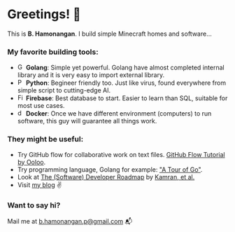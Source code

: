 # Greetings! 👋

This is **B. Hamonangan**. I build simple Minecraft homes and software...

### My favorite building tools:

- <a href="https://www.go.dev/" title="Golang"><img src="https://github.com/get-icon/geticon/raw/master/icons/go.svg" alt="Golang" width="15px" height="15px"></a> __Golang__: Simple yet powerful. Golang have almost completed internal library and it is very easy to import external library.
- <a href="https://www.python.org/" title="Python"><img src="https://github.com/get-icon/geticon/raw/master/icons/python.svg" alt="Python" width="15px" height="15px"></a> __Python__: Begineer friendly too. Just like virus, found everywhere from simple script to cutting-edge AI.
- <a href="https://www.firebase.com/" title="Firebase"><img src="https://github.com/get-icon/geticon/raw/master/icons/firebase.svg" alt="Firebase" width="15px" height="15px"></a> __Firebase__: Best database to start. Easier to learn than SQL, suitable for most use cases.
- <a href="https://www.docker.com/" title="docker"><img src="https://github.com/get-icon/geticon/raw/master/icons/docker-icon.svg" alt="docker" width="15px" height="15px"></a> __Docker__: Once we have different environment (computers) to run software, this guy will guarantee all things work.

### They might be useful:

- Try GitHub flow for collaborative work on text files. [GitHub Flow Tutorial by Ooloo](https://ooloo.io/project/github-flow/git-workflows).
- Try programming language, Golang for example: ["A Tour of Go"](https://go.dev/tour/welcome/1).
- Look at [The (Software) Developer Roadmap](https://roadmap.sh/) by [Kamran, et al.](https://github.com/kamranahmedse)
- Visit [my blog](https://hamonangann.github.io) :v:

### Want to say hi?
Mail me at [b.hamonangan.p@gmail.com](mailto:b.hamonangan.p@gmail.com) 📬
<!--
**hamonangann/hamonangann** is a ✨ _special_ ✨ repository because its `README.md` (this file) appears on your GitHub profile.

Here are some ideas to get you started:

- 🔭 I’m currently working on ...
- 🌱 I’m currently learning ...
- 👯 I’m looking to collaborate on ...
- 🤔 I’m looking for help with ...
- 💬 Ask me about ...
- 📫 How to reach me: ...
- 😄 Pronouns: ...
- ⚡ Fun fact: ...
-->
